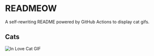 # READMEOW

A self-rewriting README powered by GitHub Actions to display cat gifs.

## Cats

![In Love Cat GIF](https://media0.giphy.com/media/v1.Y2lkPTlhY2QwMmRhMWhlNm1zZGpvM2JxY2dpZGNjZm90NTMweThhNGpkcm82dnNxbTVkNSZlcD12MV9naWZzX3NlYXJjaCZjdD1n/MDJ9IbxxvDUQM/200.gif)
